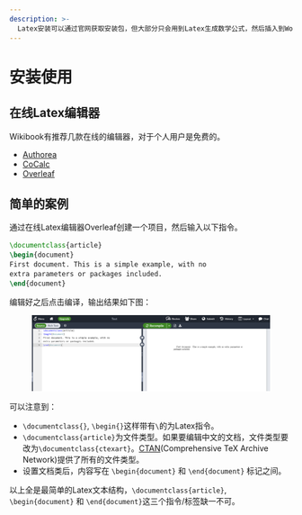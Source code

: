 ```yaml
---
description: >-
  Latex安装可以通过官网获取安装包，但大部分只会用到Latex生成数学公式，然后插入到Word文档里面，或者Markdown编辑器里面。因此这里推荐在线的Latex编辑器，用于功能测试。
---
```


# 安装使用

## 在线Latex编辑器

Wikibook有推荐几款在线的编辑器，对于个人用户是免费的。

* [Authorea](https://authorea.com/)&#x20;
* [CoCalc](https://cocalc.com/doc/latex-editor.html)
* [Overleaf](https://www.overleaf.com/)

## 简单的案例

通过在线Latex编辑器Overleaf创建一个项目，然后输入以下指令。

```latex
\documentclass{article}
\begin{document}
First document. This is a simple example, with no 
extra parameters or packages included.
\end{document}
```

编辑好之后点击编译，输出结果如下图：

<figure><img src=".gitbook/assets/latex-output.png" alt=""><figcaption></figcaption></figure>

可以注意到：

* `\documentclass{}`, `\begin{}`这样带有`\`的为Latex指令。
* `\documentclass{article}`为文件类型。如果要编辑中文的文档，文件类型要改为`\documentclass{ctexart}`。[CTAN](https://www.ctan.org/topic/class)(Comprehensive TeX Archive Network)提供了所有的文件类型。
* 设置文档类后，内容写在 `\begin{document}` 和 `\end{document}` 标记之间。

以上全是最简单的Latex文本结构，`\documentclass{article}`, `\begin{document}` 和 `\end{document}`这三个指令/标签缺一不可。

